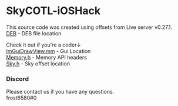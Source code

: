# SkyCOTL-iOSHack

This source code was created using offsets from Live server v0.27.1.  
[DEB](./packages/) - DEB file location  
  
Check it out if you're a coder↓  
[ImGuiDrawView.mm](./ImGuiDrawView.mm) -  Gui Location  
[Memory.h](./Memory.h) - Memory API headers  
[Sky.h](./Sky.h) - Sky offset location  
  
### Discord
Please contact us if you have any questions.  
frost6580#0
